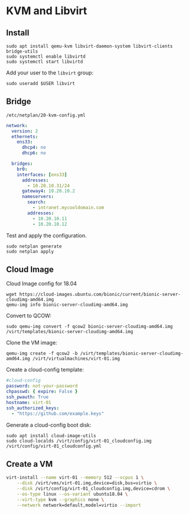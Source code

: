 # KVM and Libvirt


## Install 

    sudo apt install qemu-kvm libvirt-daemon-system libvirt-clients bridge-utils
    sudo systemctl enable libvirtd
    sudo systemctl start libvirtd

Add your user to the `libvirt` group: 

    sudo useradd $USER libvirt

## Bridge

`/etc/netplan/20-kvm-config.yml`

```yaml
network:
  version: 2
  ethernets:
    ens33:
      dhcp4: no
      dhcp6: no

  bridges:
    br0:
    interfaces: [ens33]
      addresses:
        - 10.20.10.31/24
      gateway4: 10.20.10.2
      nameservers:
        search:
          - intranet.mycooldomain.com
        addresses:
          - 10.20.10.11
          - 10.20.10.12
```

Test and apply the configuration. 

    sudo netplan generate
    sudo netplan apply

## Cloud Image

Cloud Image config for 18.04

    wget https://cloud-images.ubuntu.com/bionic/current/bionic-server-cloudimg-amd64.img
    qemu-img info bionic-server-cloudimg-amd64.img 

Convert to QCOW: 

    sudo qemu-img convert -f qcow2 bionic-server-cloudimg-amd64.img /virt/templates/bionic-server-cloudimg-amd64.img

Clone the VM image: 

    qemu-img create -f qcow2 -b /virt/templates/bionic-server-cloudimg-amd64.img /virt/virtualmachines/virt-01.img


Create a cloud-config template: 

```yml
#cloud-config
password: not-your-password
chpasswd: { expire: False }
ssh_pwauth: True
hostname: virt-01
ssh_authorized_keys: 
  - "https://github.com/example.keys"
```

Generate a cloud-config boot disk: 


    sudo apt install cloud-image-utils
    sudo cloud-localds /virt/config/virt-01_cloudconfig.img /virt/config/virt-01_cloudconfig.yml

## Create a VM

```bash
virt-install --name virt-01 --memory 512 --vcpus 1 \
    --disk /virt/vms/virt-01.img,device=disk,bus=virtio \
    --disk /virt/config/virt-01_cloudconfig.img,device=cdrom \
    --os-type linux --os-variant ubuntu18.04 \
    --virt-type kvm --graphics none \
    --network network=default,model=virtio --import
```